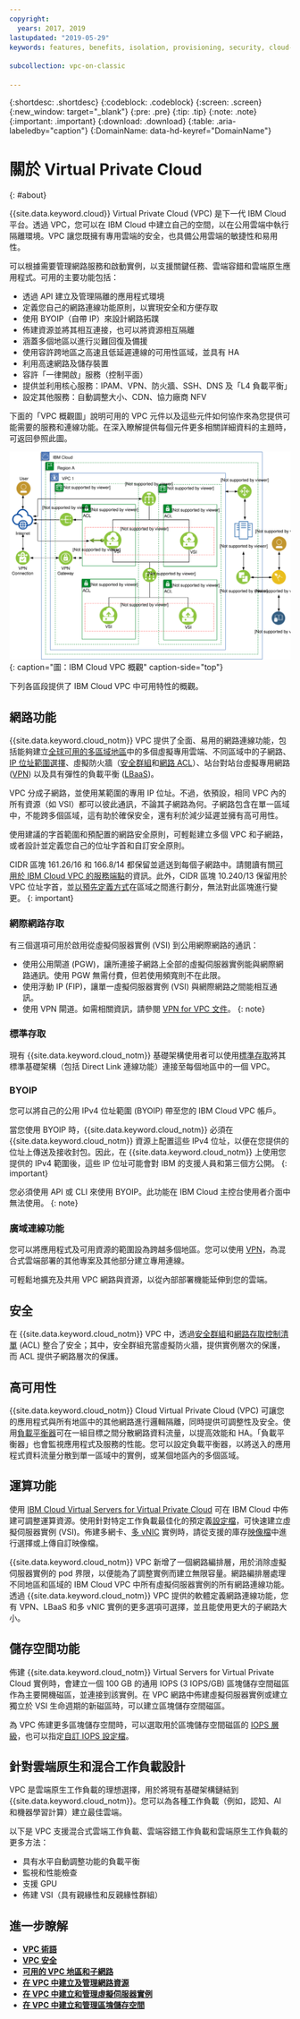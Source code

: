 ```yaml
---
copyright:
  years: 2017, 2019
lastupdated: "2019-05-29"
keywords: features, benefits, isolation, provisioning, security, cloud-native, workloads, BYOIP, vpc

subcollection: vpc-on-classic

---
```


{:shortdesc: .shortdesc}
{:codeblock: .codeblock}
{:screen: .screen}
{:new_window: target="_blank"}
{:pre: .pre}
{:tip: .tip}
{:note: .note}
{:important: .important}
{:download: .download}
{:table: .aria-labeledby="caption"}
{:DomainName: data-hd-keyref="DomainName"}

# 關於 Virtual Private Cloud
{: #about}

{{site.data.keyword.cloud}} Virtual Private Cloud (VPC) 是下一代 IBM Cloud 平台。透過 VPC，您可以在 IBM Cloud 中建立自己的空間，以在公用雲端中執行隔離環境。VPC 讓您既擁有專用雲端的安全，也具備公用雲端的敏捷性和易用性。

可以根據需要管理網路服務和啟動實例，以支援關鍵任務、雲端容錯和雲端原生應用程式。可用的主要功能包括：

* 透過 API 建立及管理隔離的應用程式環境
* 定義您自己的網路連線功能原則，以實現安全和方便存取
* 使用 BYOIP（自帶 IP）來設計網路拓蹼
* 佈建資源並將其相互連接，也可以將資源相互隔離
* 涵蓋多個地區以進行災難回復及備援
* 使用容許跨地區之高速且低延遲連線的可用性區域，並具有 HA
* 利用高速網路及儲存裝置
* 容許「一律開啟」服務（控制平面）
* 提供並利用核心服務：IPAM、VPN、防火牆、SSH、DNS 及「L4 負載平衡」
* 設定其他服務：自動調整大小、CDN、協力廠商 NFV

下面的「VPC 概觀圖」說明可用的 VPC 元件以及這些元件如何協作來為您提供可能需要的服務和連線功能。在深入瞭解提供每個元件更多相關詳細資料的主題時，可返回參照此圖。

![IBM Cloud VPC 概觀](images/vpc-experience-simple.svg "IBM Cloud VPC 概觀"){: caption="圖：IBM Cloud VPC 概觀" caption-side="top"}

下列各區段提供了 IBM Cloud VPC 中可用特性的概觀。

## 網路功能

{{site.data.keyword.cloud_notm}} VPC 提供了全面、易用的網路連線功能，包括能夠建立[全球可用的多區域地區](/docs/vpc-on-classic?topic=vpc-on-classic-creating-a-vpc-in-a-different-region)中的多個虛擬專用雲端、不同區域中的子網路、[IP 位址範圍選擇](/docs/vpc-on-classic-network?topic=vpc-on-classic-network-working-with-ip-address-ranges-address-prefixes-regions-and-subnets)、虛擬防火牆（[安全群組](/docs/vpc-on-classic-network?topic=vpc-on-classic-network-using-security-groups)和[網路 ACL](/docs/vpc-on-classic-network?topic=vpc-on-classic-network-setting-up-network-acls)）、站台對站台虛擬專用網路 ([VPN](/docs/vpc-on-classic-network?topic=vpc-on-classic-network---using-vpn-with-your-vpc)) 以及具有彈性的負載平衡 ([LBaaS](/docs/vpc-on-classic-network?topic=vpc-on-classic-network---using-load-balancers-in-ibm-cloud-vpc))。

VPC 分成子網路，並使用某範圍的專用 IP 位址。不過，依預設，相同 VPC 內的所有資源（如 VSI）都可以彼此通訊，不論其子網路為何。子網路包含在單一區域中，不能跨多個區域，這有助於確保安全，還有利於減少延遲並擁有高可用性。

使用建議的字首範圍和預配置的網路安全原則，可輕鬆建立多個 VPC 和子網路，或者設計並定義您自己的位址字首和自訂安全原則。

CIDR 區塊 161.26/16 和 166.8/14 都保留並遞送到每個子網路中。請閱讀有關[可用於 IBM Cloud VPC 的服務端點](/docs/vpc-on-classic?topic=vpc-on-classic-service-endpoints-available-for-ibm-cloud-vpc)的資訊。此外，CIDR 區塊 10.240/13 保留用於 VPC 位址字首，並[以預先定義方式](/docs/vpc-on-classic-network?topic=vpc-on-classic-network-working-with-ip-address-ranges-address-prefixes-regions-and-subnets#ibm-cloud-vpc-and-address-prefixes)在區域之間進行劃分，無法對此區塊進行變更。
{: important}

### 網際網路存取

有三個選項可用於啟用從虛擬伺服器實例 (VSI) 到公用網際網路的通訊：
* 使用公用閘道 (PGW)，讓所連接子網路上全部的虛擬伺服器實例能與網際網路通訊。使用 PGW 無需付費，但若使用頻寬則不在此限。
* 使用浮動 IP (FIP)，讓單一虛擬伺服器實例 (VSI) 與網際網路之間能相互通訊。
* 使用 VPN 閘道。如需相關資訊，請參閱 [VPN for VPC 文件](/docs/vpc-on-classic-network?topic=vpc-on-classic-network---using-vpn-with-your-vpc#--using-vpn-with-your-vpc)。
{: note}

### 標準存取

現有 {{site.data.keyword.cloud_notm}} 基礎架構使用者可以使用[標準存取](/docs/vpc-on-classic?topic=vpc-on-classic-setting-up-access-to-your-classic-infrastructure-from-vpc)將其標準基礎架構（包括 Direct Link 連線功能）連接至每個地區中的一個 VPC。

### BYOIP

您可以將自己的公用 IPv4 位址範圍 (BYOIP) 帶至您的 IBM Cloud VPC 帳戶。

當您使用 BYOIP 時，{{site.data.keyword.cloud_notm}} 必須在 {{site.data.keyword.cloud_notm}} 資源上配置這些 IPv4 位址，以便在您提供的位址上傳送及接收封包。因此，在 {{site.data.keyword.cloud_notm}} 上使用您提供的 IPv4 範圍後，這些 IP 位址可能會對 IBM 的支援人員和第三個方公開。
{: important}

您必須使用 API 或 CLI 來使用 BYOIP。此功能在 IBM Cloud 主控台使用者介面中無法使用。
{: note}

### 廣域連線功能

您可以將應用程式及可用資源的範圍設為跨越多個地區。您可以使用 [VPN](/docs/vpc-on-classic-network?topic=vpc-on-classic-network---using-vpn-with-your-vpc)，為混合式雲端部署的其他專案及其他部分建立專用連線。

可輕鬆地擴充及共用 VPC 網路與資源，以從內部部署機能延伸到您的雲端。

## 安全

在 {{site.data.keyword.cloud_notm}} VPC 中，透過[安全群組](/docs/vpc-on-classic-network?topic=vpc-on-classic-network-using-security-groups)和[網路存取控制清單](/docs/vpc-on-classic-network?topic=vpc-on-classic-network-setting-up-network-acls) (ACL) 整合了安全；其中，安全群組充當虛擬防火牆，提供實例層次的保護，而 ACL 提供子網路層次的保護。

## 高可用性

{{site.data.keyword.cloud_notm}} Cloud Virtual Private Cloud (VPC) 可讓您的應用程式與所有地區中的其他網路進行邏輯隔離，同時提供可調整性及安全。使用[負載平衡器](/docs/vpc-on-classic-network?topic=vpc-on-classic-network---using-load-balancers-in-ibm-cloud-vpc)可在一組目標之間分散網路資料流量，以提高效能和 HA。「負載平衡器」也會監視應用程式及服務的性能。您可以設定負載平衡器，以將送入的應用程式資料流量分散到單一區域中的實例，或某個地區內的多個區域。

## 運算功能

使用 [IBM Cloud Virtual Servers for Virtual Private Cloud](/docs/vpc-on-classic-vsi?topic=vpc-on-classic-vsi-virtual-private-cloud) 可在 IBM Cloud 中佈建可調整運算資源。使用針對特定工作負載最佳化的預定義[設定檔](/docs/vpc-on-classic-vsi?topic=vpc-on-classic-vsi-profiles)，可快速建立虛擬伺服器實例 (VSI)。佈建多網卡、[多 vNIC](/docs/vpc-on-classic-vsi?topic=vpc-on-classic-vsi-network-security-options) 實例時，請從支援的庫存[映像檔](/docs/vpc-on-classic-vsi?topic=vpc-on-classic-vsi-images)中進行選擇或上傳自訂映像檔。

{{site.data.keyword.cloud_notm}} VPC 新增了一個網路編排層，用於消除虛擬伺服器實例的 pod 界限，以便能為了調整實例而建立無限容量。網路編排層處理不同地區和區域的 IBM Cloud VPC 中所有虛擬伺服器實例的所有網路連線功能。透過 {{site.data.keyword.cloud_notm}} VPC 提供的軟體定義網路連線功能，您有 VPN、LBaaS 和多 vNIC 實例的更多選項可選擇，並且能使用更大的子網路大小。

## 儲存空間功能

佈建 {{site.data.keyword.cloud_notm}} Virtual Servers for Virtual Private Cloud 實例時，會建立一個 100 GB 的通用 IOPS (3 IOPS/GB) 區塊儲存空間磁區作為主要開機磁區，並連接到該實例。在 VPC 網路中佈建虛擬伺服器實例或建立獨立於 VSI 生命週期的新磁區時，可以建立區塊儲存空間磁區。

為 VPC 佈建更多區塊儲存空間時，可以選取用於區塊儲存空間磁區的 [IOPS 層級](/docs/vpc-on-classic-block-storage?topic=vpc-on-classic-block-storage-block-storage-about#tiers)，也可以指定[自訂 IOPS 設定檔](/docs/vpc-on-classic-block-storage?topic=vpc-on-classic-block-storage-block-storage-about#custom)。

## 針對雲端原生和混合工作負載設計

VPC 是雲端原生工作負載的理想選擇，用於將現有基礎架構鏈結到 {{site.data.keyword.cloud_notm}}。您可以為各種工作負載（例如，認知、AI 和機器學習計算）建立最佳雲端。

以下是 VPC 支援混合式雲端工作負載、雲端容錯工作負載和雲端原生工作負載的更多方法：

* 具有水平自動調整功能的負載平衡
* 監視和性能檢查
* 支援 GPU
* 佈建 VSI（具有親緣性和反親緣性群組）

## 進一步瞭解

* [**VPC 術語**](/docs/vpc-on-classic?topic=vpc-on-classic-vpc-glossary)
* [**VPC 安全**](/docs/vpc-on-classic-network?topic=vpc-on-classic-network-security-in-your-ibm-cloud-vpc#security-in-your-ibm-cloud-vpc)
* [**可用的 VPC 地區和子網路**](/docs/vpc-on-classic-network?topic=vpc-on-classic-network-working-with-ip-address-ranges-address-prefixes-regions-and-subnets)
* [**在 VPC 中建立及管理網路資源**](/docs/vpc-on-classic?topic=vpc-on-classic-creating-and-managing-network-resources-in-vpc)
* [**在 VPC 中建立和管理虛擬伺服器實例**](/docs/vpc-on-classic?topic=vpc-on-classic-creating-and-managing-virtual-server-instances)
* [**在 VPC 中建立和管理區塊儲存空間**](/docs/vpc-on-classic?topic=vpc-on-classic-creating-and-managing-storage-in-vpc)
